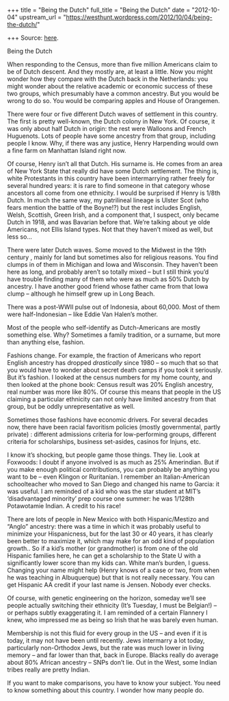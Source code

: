 +++
title = "Being the Dutch"
full_title = "Being the Dutch"
date = "2012-10-04"
upstream_url = "https://westhunt.wordpress.com/2012/10/04/being-the-dutch/"

+++
Source: [here](https://westhunt.wordpress.com/2012/10/04/being-the-dutch/).

Being the Dutch

When responding to the Census, more than five million Americans claim to
be of Dutch descent. And they mostly are, at least a little. Now you
might wonder how they compare with the Dutch back in the Netherlands:
you might wonder about the relative academic or economic success of
these two groups, which presumably have a common ancestry. But you
would be wrong to do so. You would be comparing apples and House of
Orangemen.

There were four or five different Dutch waves of settlement in this
country. The first is pretty well-known, the Dutch colony in New York.
Of course, it was only about half Dutch in origin: the rest were
Walloons and French Huguenots. Lots of people have some ancestry from
that group, including people I know. Why, if there was any justice,
Henry Harpending would own a fine farm on Manhattan Island right now.

Of course, Henry isn’t all that Dutch. His surname is. He comes from
an area of New York State that really did have some Dutch settlement.
The thing is, white Protestants in this country have been intermarrying
rather freely for several hundred years: it is rare to find someone in
that category whose ancestors all come from one ethnicity. I would be
surprised if Henry is 1/8th Dutch. In much the same way, my patrilineal
lineage is Ulster Scot (who fears mention the battle of the Boyne!?) but
the rest includes English, Welsh, Scottish, Green Irish, and a
component that, I suspect, only became Dutch in 1918, and was Bavarian
before that. We’re talking about ye olde Americans, not Ellis Island
types. Not that they haven’t mixed as well, but less so…

There were later Dutch waves. Some moved to the Midwest in the 19th
century , mainly for land but sometimes also for religious reasons. You
find clumps in of them in Michigan and Iowa and Wisconsin. They haven’t
been here as long, and probably aren’t so totally mixed – but I still
think you’d have trouble finding many of them who were as much as 50%
Dutch by ancestry. I have another good friend whose father came from
that Iowa clump – although he himself grew up in Long Beach.

There was a post-WWII pulse out of Indonesia, about 60,000. Most of them
were half-Indonesian – like Eddie Van Halen’s mother.

Most of the people who self-identify as Dutch-Americans are mostly
something else. Why? Sometimes a family tradition, or a surname,
but more than anything else, fashion.

Fashions change. For example, the fraction of Americans who report
English ancestry has dropped *drastically* since 1980 – so much that so
that you would have to wonder about secret death camps if you took it
seriously. But it’s fashion. I looked at the census numbers for my
home county, and then looked at the phone book: Census result was 20%
English ancestry, real number was more like 80%. Of course this means
that people in the US claiming a particular ethnicity can not only have
limited ancestry from that group, but be oddly unrepresentative as well.

Sometimes those fashions have economic drivers. For several decades
now, there have been racial favoritism policies (mostly governmental,
partly private) : different admissions criteria for low-performing
groups, different criteria for scholarships, business set-asides,
casinos for Injuns, etc.

I know it’s shocking, but people game those things. They lie. Look at
Foxwoods: I doubt if anyone involved is as much as 25% Amerindian. But
if you make enough political contributions, you can probably be anything
you want to be – even Klingon or Ruritanian. I remember an
Italian-American schoolteacher who moved to San Diego and changed his
name to Garcia: it was useful. I am reminded of a kid who was the star
student at MIT’s ‘disadvantaged minority’ prep course one summer: he
was 1/128th Potawotamie Indian. A credit to his race!

There are lots of people in New Mexico with both Hispanic/Mestizo and
“Anglo” ancestry: there was a time in which it was probably useful to
minimize your Hispanicness, but for the last 30 or 40 years, it has
clearly been better to maximize it, which may make for an odd kind of
population growth.. So if a kid’s mother (or grandmother) is from one
of the old Hispanic families here, he can get a scholarship to the State
U with a significantly lower score than my kids can. White man’s
burden, I guess. Changing your name might help (Henry knows of a case
or two, from when he was teaching in Albuquerque) but that is not really
necessary. You can get Hispanic AA credit if your last name is Jensen.
Nobody ever checks.

Of course, with genetic engineering on the horizon, someday we’ll see
people actually switching their ethnicity (It’s Tuesday, I must be
Belgian!) – or perhaps subtly exaggerating it. I am reminded of a
certain Flannery I knew, who impressed me as being so Irish that he was
barely even human.

Membership is not this fluid for every group in the US – and even if it
is today, it may not have been until recently. Jews intermarry a lot
today, particularly non-Orthodox Jews, but the rate was much lower in
living memory – and far lower than that, back in Europe. Blacks really
do average about 80% African ancestry – SNPs don’t lie. Out in the West,
some Indian tribes really are pretty Indian.

If you want to make comparisons, you have to know your subject. You
need to know something about this country. I wonder how many people do.









